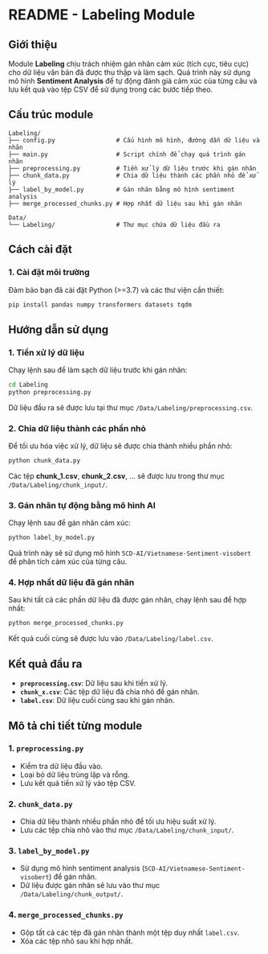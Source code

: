 # **README - Labeling Module**

## **Giới thiệu**
Module **Labeling** chịu trách nhiệm gán nhãn cảm xúc (tích cực, tiêu cực) cho dữ liệu văn bản đã được thu thập và làm sạch. Quá trình này sử dụng mô hình **Sentiment Analysis** để tự động đánh giá cảm xúc của từng câu và lưu kết quả vào tệp CSV để sử dụng trong các bước tiếp theo.

## **Cấu trúc module**
```
Labeling/
├── config.py                 # Cấu hình mô hình, đường dẫn dữ liệu và nhãn
├── main.py                   # Script chính để chạy quá trình gán nhãn
├── preprocessing.py          # Tiền xử lý dữ liệu trước khi gán nhãn
├── chunk_data.py             # Chia dữ liệu thành các phần nhỏ để xử lý
├── label_by_model.py         # Gán nhãn bằng mô hình sentiment analysis
├── merge_processed_chunks.py # Hợp nhất dữ liệu sau khi gán nhãn

Data/
└── Labeling/                 # Thư mục chứa dữ liệu đầu ra
```

## **Cách cài đặt**
### 1. Cài đặt môi trường
Đảm bảo bạn đã cài đặt Python (>=3.7) và các thư viện cần thiết:
```sh
pip install pandas numpy transformers datasets tqdm
```

## **Hướng dẫn sử dụng**
### 1. Tiền xử lý dữ liệu
Chạy lệnh sau để làm sạch dữ liệu trước khi gán nhãn:
```sh
cd Labeling
python preprocessing.py
```
Dữ liệu đầu ra sẽ được lưu tại thư mục `/Data/Labeling/preprocessing.csv`.

### 2. Chia dữ liệu thành các phần nhỏ
Để tối ưu hóa việc xử lý, dữ liệu sẽ được chia thành nhiều phần nhỏ:
```sh
python chunk_data.py
```
Các tệp **chunk_1.csv**, **chunk_2.csv**, ... sẽ được lưu trong thư mục `/Data/Labeling/chunk_input/`.

### 3. Gán nhãn tự động bằng mô hình AI
Chạy lệnh sau để gán nhãn cảm xúc:
```sh
python label_by_model.py
```
Quá trình này sẽ sử dụng mô hình `5CD-AI/Vietnamese-Sentiment-visobert` để phân tích cảm xúc của từng câu.

### 4. Hợp nhất dữ liệu đã gán nhãn
Sau khi tất cả các phần dữ liệu đã được gán nhãn, chạy lệnh sau để hợp nhất:
```sh
python merge_processed_chunks.py
```
Kết quả cuối cùng sẽ được lưu vào `/Data/Labeling/label.csv`.

## **Kết quả đầu ra**
- **`preprocessing.csv`**: Dữ liệu sau khi tiền xử lý.
- **`chunk_x.csv`**: Các tệp dữ liệu đã chia nhỏ để gán nhãn.
- **`label.csv`**: Dữ liệu cuối cùng sau khi gán nhãn.

## **Mô tả chi tiết từng module**
### **1. `preprocessing.py`**
- Kiểm tra dữ liệu đầu vào.
- Loại bỏ dữ liệu trùng lặp và rỗng.
- Lưu kết quả tiền xử lý vào tệp CSV.

### **2. `chunk_data.py`**
- Chia dữ liệu thành nhiều phần nhỏ để tối ưu hiệu suất xử lý.
- Lưu các tệp chia nhỏ vào thư mục `/Data/Labeling/chunk_input/`.

### **3. `label_by_model.py`**
- Sử dụng mô hình sentiment analysis (`5CD-AI/Vietnamese-Sentiment-visobert`) để gán nhãn.
- Dữ liệu được gán nhãn sẽ lưu vào thư mục `/Data/Labeling/chunk_output/`.

### **4. `merge_processed_chunks.py`**
- Gộp tất cả các tệp đã gán nhãn thành một tệp duy nhất `label.csv`.
- Xóa các tệp nhỏ sau khi hợp nhất.
